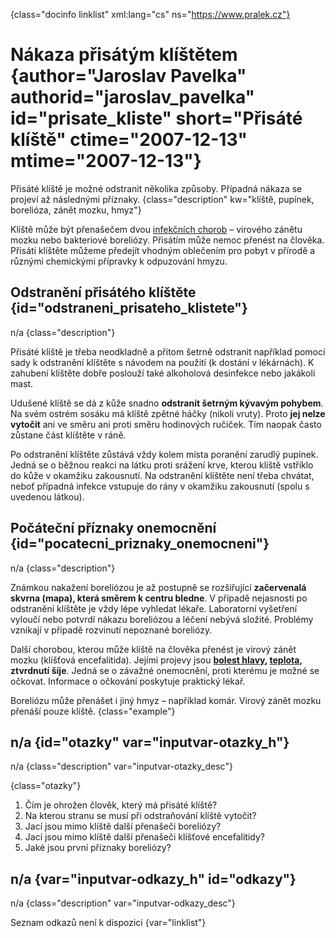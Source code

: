 
{class="docinfo linklist" xml:lang="cs" ns="https://www.pralek.cz"}

# Nákaza přisátým klíštětem {author="Jaroslav Pavelka" authorid="jaroslav\_pavelka" id="prisate\_kliste" short="Přisáté klíště" ctime="2007-12-13" mtime="2007-12-13"}

Přisáté klíště je možné odstranit několika způsoby. Případná nákaza se projeví až následnými příznaky. {class="description" kw="klíště, pupínek, borelióza, zánět mozku, hmyz"}

Klíště může být přenašečem dvou [infekčních chorob][1] – virového zánětu mozku nebo bakteriové boreliózy. Přisátím může nemoc přenést na člověka. Přisátí klíštěte můžeme předejít vhodným oblečením pro pobyt v přírodě a různými chemickými přípravky k odpuzování hmyzu.

## Odstranění přisátého klíštěte {id="odstraneni\_prisateho\_klistete"}

n/a {class="description"}

Přisáté klíště je třeba neodkladně a přitom šetrně odstranit například pomocí sady k odstranění klíštěte s návodem na použití (k dostání v lékárnách). K zahubení klíštěte dobře poslouží také alkoholová desinfekce nebo jakákoli mast.

Udušené klíště se dá z kůže snadno **odstranit šetrným kývavým pohybem**. Na svém ostrém sosáku má klíště zpětné háčky (nikoli vruty). Proto **jej nelze vytočit** ani ve směru ani proti směru hodinových ručiček. Tím naopak často zůstane část klíštěte v ráně.

Po odstranění klíštěte zůstává vždy kolem místa poranění zarudlý pupínek. Jedná se o běžnou reakci na látku proti srážení krve, kterou klíště vstříklo do kůže v okamžiku zakousnutí. Na odstranění klíštěte není třeba chvátat, neboť případná infekce vstupuje do rány v okamžiku zakousnutí (spolu s uvedenou látkou).

## Počáteční příznaky onemocnění {id="pocatecni\_priznaky\_onemocneni"}

n/a {class="description"}

Známkou nakažení boreliózou je až postupně se rozšiřující **začervenalá skvrna (mapa), která směrem k centru bledne**. V případě nejasnosti po odstranění klíštěte je vždy lépe vyhledat lékaře. Laboratorní vyšetření vyloučí nebo potvrdí nákazu boreliózou a léčení nebývá složité. Problémy vznikají v případě rozvinutí nepoznané boreliózy.

Další chorobou, kterou může klíště na člověka přenést je virový zánět mozku (klíšťová encefalitida). Jejími projevy jsou **[bolest hlavy][2], [teplota][3], ztvrdnutí šíje**. Jedná se o závažné onemocnění, proti kterému je možné se očkovat. Informace o očkování poskytuje praktický lékař.

Boreliózu může přenášet i jiný hmyz – například komár. Virový zánět mozku přenáší pouze klíště. {class="example"}

## n/a {id="otazky" var="inputvar-otazky_h"}

n/a {class="description" var="inputvar-otazky_desc"}

{class="otazky"}

  1. Čím je ohrožen člověk, který má přisáté klíště?
  2. Na kterou stranu se musí při odstraňování klíště vytočit?
  3. Jací jsou mimo klíště další přenašeči boreliózy?
  4. Jací jsou mimo klíště další přenašeči klíšťové encefalitidy?
  5. Jaké jsou první příznaky boreliózy?

## n/a {var="inputvar-odkazy_h" id="odkazy"}

n/a {class="description" var="inputvar-odkazy_desc"}

Seznam odkazů není k dispozici {var="linklist"}

 [1]: mikroorganizmy
 [2]: bolest_hlavy_migrena
 [3]: teplota